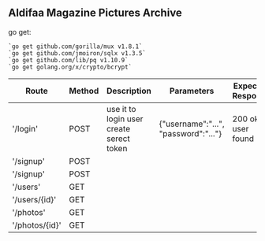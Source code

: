## Aldifaa Magazine Pictures Archive

go get: 

	`go get github.com/gorilla/mux v1.8.1`
    `go get github.com/jmoiron/sqlx v1.3.5`
	`go get github.com/lib/pq v1.10.9`
	`go get golang.org/x/crypto/bcrypt`


<table>
<thead>

<tr>
<th>Route</th>
<th>Method</th>
<th>Description</th>
<th>Parameters</th>
<th>Expected Response</th>
</tr>
</thead>

<tbody>
<tr>
<td>'/login'</td>
<td>POST</td>
<td>use it to login user create serect token</td>
<td>{"username":"...", "password":"..."}</td>
<td>200 ok if user found</td>
</tr>
<tr>
<td>'/signup'</td>
<td>POST</td>
</tr>
<tr>
<td>'/signup'</td>
<td>POST</td>
</tr>
<tr>
<td>'/users'</td>
<td>GET</td>
</tr>
<tr>
<td>'/users/{id}'</td>
<td>GET</td>
</tr>
<tr>
<td>'/photos'</td>
<td>GET</td>
</tr>
<tr>
<td>'/photos/{id}'</td>
<td>GET</td>
</tr>
</tbody>
</table>
